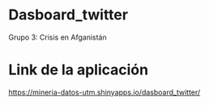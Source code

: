 # Dasboard_twitter
Grupo 3: Crisis en Afganistán 

# Link de la aplicación
https://mineria-datos-utm.shinyapps.io/dasboard_twitter/
